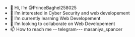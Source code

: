 - 👋 Hi, I’m @PrinceBaghel258025
- 👀 I’m interested in Cyber Security and web developement
- 🌱 I’m currently learning Web Developement
- 💞️ I’m looking to collaborate on Web Developement
- 📫 How to reach me -- telegram--- masaniya_spancer

<!---
PrinceBaghel258025/PrinceBaghel258025 is a ✨ special ✨ repository because its `README.md` (this file) appears on your GitHub profile.
You can click the Preview link to take a look at your changes.
--->
